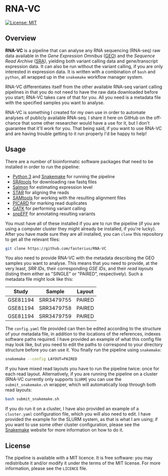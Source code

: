 # RNA-VC
[![License: MIT][badge]][licence]

## Overview

**RNA-VC** is a pipeline that can analyse any RNA sequencing (RNA-seq) raw data
available in the *Gene Expression Omnibus* ([GEO][geo]) and the *Sequence Read
Archive* ([SRA][sra]), yielding both variant calling data and gene/transcript
expression data. It can also be run without the variant calling, if you are
only interested in expression data. It is written with a combination of `bash`
and `python`, all wrapped up in the `snakemake` workflow manager system.

RNA-VC differentiates itself from the other available RNA-seq variant calling
pipelines in that you do not need to have the raw data downloaded before you
start; RNA-VC takes care of that for you. All you need is a metadata file with
the specified samples you want to analyse.

RNA-VC is something I created for my own use in order to automate analyses of
publicly available RNA-seq. I share it here on GitHub on the off-chance that
some other researcher would have a use for it, but I don't guarantee that it'll
work for you. That being said, if you want to use RNA-VC and are having trouble
getting to it run properly I'd be happy to help!

## Usage

There are a number of bioinformatic software packages that need to be installed
in order to run the pipeline:

 * [Python 3][python] and [Snakemake][snakemake] for running the pipeline
 * [SRAtools][sratools] for downloading raw fastq files
 * [Salmon][salmon] for estimating expression level
 * [STAR][star] for aligning the reads
 * [SAMtools][samtools] for working with the resulting alignment files
 * [PICARD][picard] for marking read duplicates
 * [GATK][gatk] for performing variant calling
 * [snpEFF][snpeff] for annotating resulting variants

You must have all of these installed if you are to run the pipeline (if you are
using a computer cluster they might already be installed, if you're lucky).
After you have made sure they are all installed, you can `clone` this
repository to get all the relevant files:

```bash
git clone https://github.com/fasterius/RNA-VC
```

You also need to provide RNA-VC with the metadata describing the GEO samples
you want to analyse. This means that you need to provide, at the very least,
*SRR IDs*, their corresponding *GSE IDs*, and their *read layouts* (listing
them either as "SINGLE" or "PAIRED", respectively). Such a metadata file might
look like this:

| Study     | Sample     | Layout     |
| --------- | ---------- | ---------- |
| GSE81194  | SRR3479755 | PAIRED     |
| GSE81194  | SRR3479758 | PAIRED     |
| GSE81194  | SRR3479759 | PAIRED     |

The `config.yaml` file provided can then be edited according to the structure
of your metadata file, in addition to the locations of the references, indexes
software paths required. I have provided an example of what this config file
may look like, but you need to edit the paths to correspond to your directory
structure before you can use it. You finally run the pipeline using
`snakemake`:

```bash
snakemake --config LAYOUT=PAIRED
```

If you have mixed read layouts you have to run the pipeline twice: once for
each read layout. Alternatively, if you are running the pipeline on a cluster
(RNA-VC currently only supports `SLURM`) you can use the `submit_snakemake.sh`
wrapper, which will automatically loop through both read layouts:

```bash
bash submit_snakemake.sh
```

If you do run it on a cluster, I have also provided an example of a
`cluster.yaml` configuration file, which you will also need to edit. I have
provided the example for the SLURM system, as that is what I am using; if you
want to use some other cluster configuration, please see the
[Snakemake][snakemake] website for more information on how to do it.

## License

The pipeline is available with a MIT licence. It is free software: you may
redistribute it and/or modify it under the terms of the MIT license. For more
information, please see the `LICENCE` file.

[badge]: https://img.shields.io/badge/license-mit-blue.svg
[licence]: https://opensource.org/licenses/mit

[geo]: https://www.ncbi.nlm.nih.gov/geo/
[sra]: https://www.ncbi.nlm.nih.gov/sra

[gatk]: https://software.broadinstitute.org/gatk/
[picard]: http://broadinstitute.github.io/picard/
[python]: https://www.python.org/
[snakemake]: https://snakemake.readthedocs.io/en/stable/
[sratools]: https://www.ncbi.nlm.nih.gov/sra/docs/toolkitsoft/
[salmon]: https://combine-lab.github.io/salmon/
[samtools]: http://www.htslib.org/
[snpeff]: http://snpeff.sourceforge.net/
[star]: https://github.com/alexdobin/STAR
